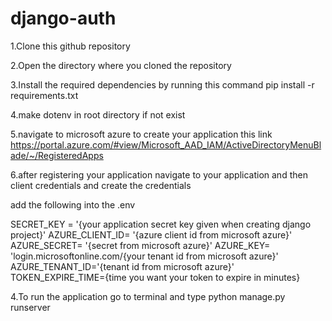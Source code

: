 # django-auth

1.Clone this github repository

2.Open the directory where you cloned the repository

3.Install the required dependencies by running this command pip install -r requirements.txt

4.make dotenv in root directory if not exist

5.navigate to microsoft azure to create your application this link https://portal.azure.com/#view/Microsoft_AAD_IAM/ActiveDirectoryMenuBlade/~/RegisteredApps

6.after registering your application navigate to your application and then client credentials  and create the credentials

add the following into the .env 

SECRET_KEY = '{your application secret key given when creating django project}'
AZURE_CLIENT_ID= '{azure client id from microsoft azure}'
AZURE_SECRET= '{secret from microsoft azure}'
AZURE_KEY= 'login.microsoftonline.com/{your tenant id from microsoft azure}'
AZURE_TENANT_ID='{tenant id from microsoft azure}'
TOKEN_EXPIRE_TIME={time you want your token to expire in minutes}


4.To run the application go to terminal and type python manage.py runserver




